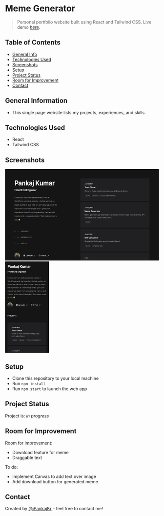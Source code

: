 # Meme Generator
> Personal portfolio website built using React and Tailwind CSS.
> Live demo [_here_](https://ipankajkumar.com/). 

## Table of Contents
* [General Info](#general-information)
* [Technologies Used](#technologies-used)
* [Screenshots](#screenshots)
* [Setup](#setup)
* [Project Status](#project-status)
* [Room for Improvement](#room-for-improvement)
* [Contact](#contact)


## General Information
- This single page website lists my projects, experiences, and skills.

## Technologies Used
- React
- Tailwind CSS


## Screenshots
<img src="https://github.com/iPankajKr/portfolio-react/blob/master/screenshots/desktop-preview.png?raw=true" alt="Desktop" height="300px"> <img src="https://github.com/iPankajKr/portfolio-react/blob/master/screenshots/phone-preview.png?raw=true" alt="Phone" height="300px">


## Setup
- Clone this repository to your local machine
- Run `npm install`
- Run `npm start` to launch the web app


## Project Status
Project is: _in progress_


## Room for Improvement

Room for improvement:
- Download feature for meme
- Draggable text

To do:
- Implement Canvas to add text over image
- Add download button for generated meme


## Contact
Created by [@iPankajKr](https://github.com/iPankajKr) - feel free to contact me!

